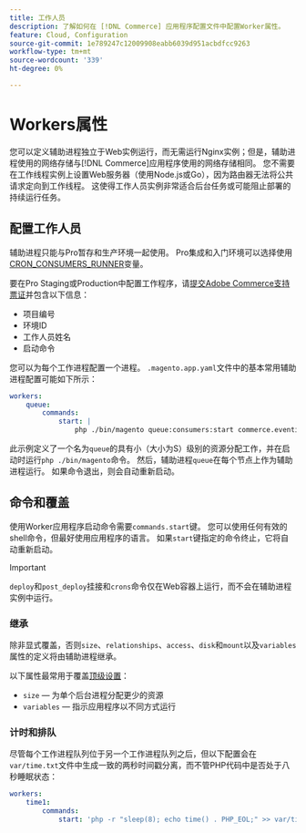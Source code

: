 ```yaml
---
title: 工作人员
description: 了解如何在 [!DNL Commerce] 应用程序配置文件中配置Worker属性。
feature: Cloud, Configuration
source-git-commit: 1e789247c12009908eabb6039d951acbdfcc9263
workflow-type: tm+mt
source-wordcount: '339'
ht-degree: 0%

---
```


# Workers属性

您可以定义辅助进程独立于Web实例运行，而无需运行Nginx实例；但是，辅助进程使用的网络存储与[!DNL Commerce]应用程序使用的网络存储相同。 您不需要在工作线程实例上设置Web服务器（使用Node.js或Go），因为路由器无法将公共请求定向到工作线程。 这使得工作人员实例非常适合后台任务或可能阻止部署的持续运行任务。

## 配置工作人员

辅助进程只能与Pro暂存和生产环境一起使用。 Pro集成和入门环境可以选择使用[CRON_CONSUMERS_RUNNER](../environment/variables-deploy.md#cron_consumers_runner)变量。

要在Pro Staging或Production中配置工作程序，请[提交Adobe Commerce支持票证](https://experienceleague.adobe.com/docs/commerce-knowledge-base/kb/help-center-guide/magento-help-center-user-guide.html#submit-ticket)并包含以下信息：

- 项目编号
- 环境ID
- 工作人员姓名
- 启动命令

您可以为每个工作进程配置一个进程。 `.magento.app.yaml`文件中的基本常用辅助进程配置可能如下所示：

```yaml
workers:
    queue:
        commands:
            start: |
                php ./bin/magento queue:consumers:start commerce.eventing.event.publish
```

此示例定义了一个名为`queue`的具有小（大小为S）级别的资源分配工作，并在启动时运行`php ./bin/magento`命令。 然后，辅助进程`queue`在每个节点上作为辅助进程运行。 如果命令退出，则会自动重新启动。

## 命令和覆盖

使用Worker应用程序启动命令需要`commands.start`键。 您可以使用任何有效的shell命令，但最好使用应用程序的语言。 如果`start`键指定的命令终止，它将自动重新启动。

>[!IMPORTANT]
>
>`deploy`和`post_deploy`挂接和`crons`命令仅在Web容器上运行，而不会在辅助进程实例中运行。

### 继承

除非显式覆盖，否则`size`、`relationships`、`access`、`disk`和`mount`以及`variables`属性的定义将由辅助进程继承。

以下属性最常用于覆盖[顶级设置](properties.md)：

- `size` — 为单个后台进程分配更少的资源
- `variables` — 指示应用程序以不同方式运行

### 计时和排队

尽管每个工作进程队列位于另一个工作进程队列之后，但以下配置会在`var/time.txt`文件中生成一致的两秒时间戳分离，而不管PHP代码中是否处于八秒睡眠状态：

```yaml
workers:
    time1:
        commands:
            start: 'php -r "sleep(8); echo time() . PHP_EOL;" >> var/time.txt& sleep 2'
```
